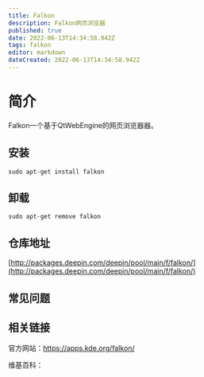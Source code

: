```yaml
---
title: Falkon
description: Falkon网页浏览器
published: true
date: 2022-06-13T14:34:58.942Z
tags: falkon
editor: markdown
dateCreated: 2022-06-13T14:34:58.942Z
---
```


# 简介

Falkon一个基于QtWebEngine的网页浏览器器。

## 安装

`sudo apt-get install falkon`

## 卸载

`sudo apt-get remove falkon`

## 仓库地址

[http://packages.deepin.com/deepin/pool/main/f/falkon/](http://packages.deepin.com/deepin/pool/main/f/falkon/)

## 常见问题

## 相关链接
官方网站：https://apps.kde.org/falkon/

维基百科：